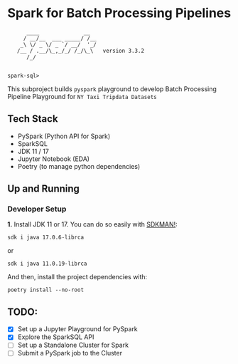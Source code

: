 # Spark for Batch Processing Pipelines

```
      ____              __
     / __/__  ___ _____/ /__
    _\ \/ _ \/ _ `/ __/  '_/
   /__ / .__/\_,_/_/ /_/\_\   version 3.3.2
      /_/


spark-sql>
```

This subproject builds `pyspark` playground to develop Batch Processing Pipeline Playground for `NY Taxi Tripdata Datasets`

## Tech Stack
- PySpark (Python API for Spark)
- SparkSQL
- JDK 11 / 17
- Jupyter Notebook (EDA)
- Poetry (to manage python dependencies)


## Up and Running

### Developer Setup

**1.** Install JDK 11 or 17. You can do so easily with [SDKMAN!](https://sdkman.io/):

```
sdk i java 17.0.6-librca
```
or
```
sdk i java 11.0.19-librca
```

And then, install the project dependencies with:
```
poetry install --no-root
```


## TODO:
- [X] Set up a Jupyter Playground for PySpark
- [x] Explore the SparkSQL API
- [ ] Set up a Standalone Cluster for Spark
- [ ] Submit a PySpark job to the Cluster
